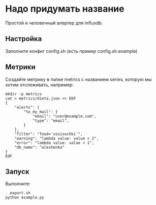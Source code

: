 # Надо придумать название

Простой и человечный алертер для influxdb.

## Настройка

Заполните конфиг config.sh (есть пример config.sh.example)

## Метрики

Создайте метрику в папке metrics с названием series, которую мы хотим отслеживать, например:

	mkdir -p metrics
	cat > metrics/dieta.json << EOF
	{
		"alerts": {
			"to_my_mail": {
				"email": "user@example.com",
				"type": "email",
			}
		},
		"filter": "food='sosisochki'",
		"warning": "lambda value: value < 2",
		"error": "lambda value: value < 1",
		"db_name": "aleshenka"
	}
	EOF

## Запуск

Выполните:

	. export.sh
	python example.py
